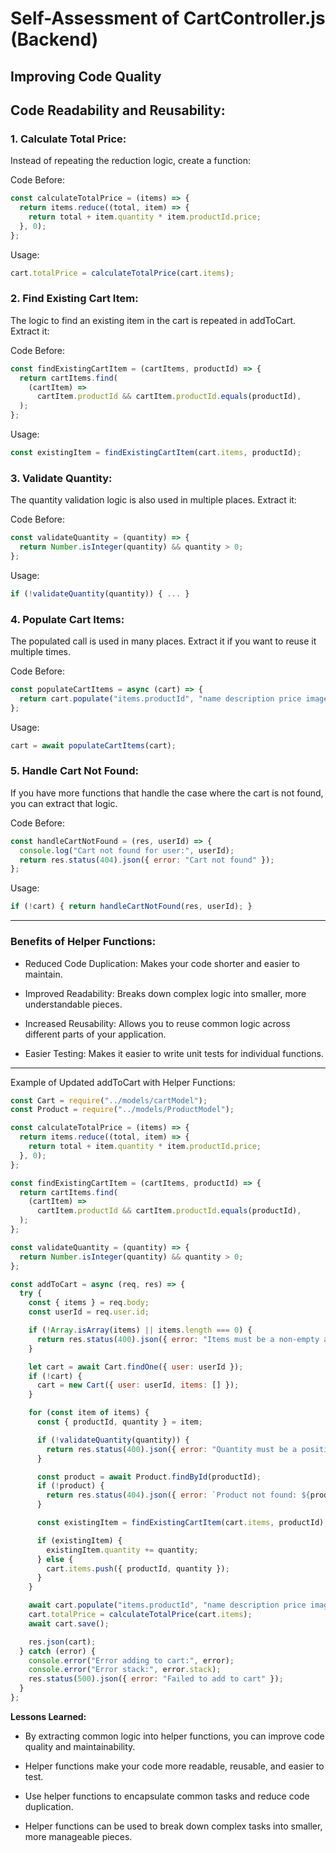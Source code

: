 # Self-Assessment of CartController.js (Backend)

##  Improving Code Quality

## Code Readability and Reusability:

### 1. Calculate Total Price:

Instead of repeating the reduction logic, create a function:
   
Code Before:

```javascript
const calculateTotalPrice = (items) => {
  return items.reduce((total, item) => {
    return total + item.quantity * item.productId.price;
  }, 0);
};
```

Usage:

```javascript
cart.totalPrice = calculateTotalPrice(cart.items);
```

### 2. Find Existing Cart Item:

The logic to find an existing item in the cart is repeated in addToCart. Extract it:

Code Before:

```javascript
const findExistingCartItem = (cartItems, productId) => {
  return cartItems.find(
    (cartItem) =>
      cartItem.productId && cartItem.productId.equals(productId),
  );
};
```

Usage:

```javascript
const existingItem = findExistingCartItem(cart.items, productId);
```

### 3. Validate Quantity:

The quantity validation logic is also used in multiple places. Extract it:

Code Before:

```javascript
const validateQuantity = (quantity) => {
  return Number.isInteger(quantity) && quantity > 0;
};
```
Usage:

```javascript
if (!validateQuantity(quantity)) { ... }
```

### 4. Populate Cart Items:

The populated call is used in many places. Extract it if you want to reuse it multiple times.

Code Before:

```javascript
const populateCartItems = async (cart) => {
  return cart.populate("items.productId", "name description price image");
};
```

Usage:

```javascript
cart = await populateCartItems(cart);
```

### 5. Handle Cart Not Found:

If you have more functions that handle the case where the cart is not found, you can extract that logic.

Code Before:

```javascript
const handleCartNotFound = (res, userId) => {
  console.log("Cart not found for user:", userId);
  return res.status(404).json({ error: "Cart not found" });
};
```

Usage:

```javascript
if (!cart) { return handleCartNotFound(res, userId); }
```

---

### Benefits of Helper Functions:

- Reduced Code Duplication: Makes your code shorter and easier to maintain.

- Improved Readability: Breaks down complex logic into smaller, more understandable pieces.

- Increased Reusability: Allows you to reuse common logic across different parts of your application.

- Easier Testing: Makes it easier to write unit tests for individual functions.

---

Example of Updated addToCart with Helper Functions:

```javascript
const Cart = require("../models/cartModel");
const Product = require("../models/ProductModel");

const calculateTotalPrice = (items) => {
  return items.reduce((total, item) => {
    return total + item.quantity * item.productId.price;
  }, 0);
};

const findExistingCartItem = (cartItems, productId) => {
  return cartItems.find(
    (cartItem) =>
      cartItem.productId && cartItem.productId.equals(productId),
  );
};

const validateQuantity = (quantity) => {
  return Number.isInteger(quantity) && quantity > 0;
};

const addToCart = async (req, res) => {
  try {
    const { items } = req.body;
    const userId = req.user.id;

    if (!Array.isArray(items) || items.length === 0) {
      return res.status(400).json({ error: "Items must be a non-empty array" });
    }

    let cart = await Cart.findOne({ user: userId });
    if (!cart) {
      cart = new Cart({ user: userId, items: [] });
    }

    for (const item of items) {
      const { productId, quantity } = item;

      if (!validateQuantity(quantity)) {
        return res.status(400).json({ error: "Quantity must be a positive integer" });
      }

      const product = await Product.findById(productId);
      if (!product) {
        return res.status(404).json({ error: `Product not found: ${productId}` });
      }

      const existingItem = findExistingCartItem(cart.items, productId);

      if (existingItem) {
        existingItem.quantity += quantity;
      } else {
        cart.items.push({ productId, quantity });
      }
    }

    await cart.populate("items.productId", "name description price image");
    cart.totalPrice = calculateTotalPrice(cart.items);
    await cart.save();

    res.json(cart);
  } catch (error) {
    console.error("Error adding to cart:", error);
    console.error("Error stack:", error.stack);
    res.status(500).json({ error: "Failed to add to cart" });
  }
};
```

**Lessons Learned:**

- By extracting common logic into helper functions, you can improve code quality and maintainability.

- Helper functions make your code more readable, reusable, and easier to test.

- Use helper functions to encapsulate common tasks and reduce code duplication.

- Helper functions can be used to break down complex tasks into smaller, more manageable pieces.


